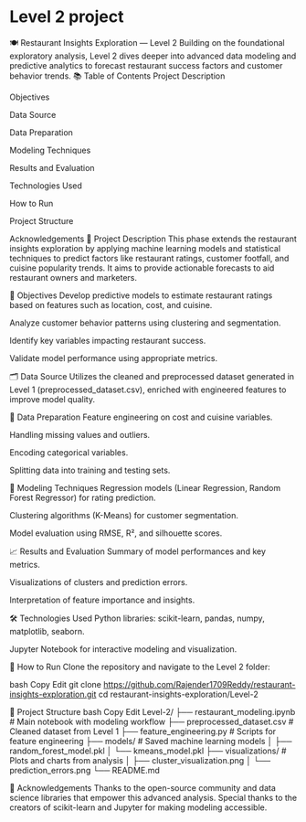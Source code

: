 # Level 2 project
🍽️ Restaurant Insights Exploration — Level 2
Building on the foundational exploratory analysis, Level 2 dives deeper into advanced data modeling and predictive analytics to forecast restaurant success factors and customer behavior trends.
📚 Table of Contents
Project Description

Objectives

Data Source

Data Preparation

Modeling Techniques

Results and Evaluation

Technologies Used

How to Run

Project Structure

Acknowledgements
📝 Project Description
This phase extends the restaurant insights exploration by applying machine learning models and statistical techniques to predict factors like restaurant ratings, customer footfall, and cuisine popularity trends. It aims to provide actionable forecasts to aid restaurant owners and marketers.

🎯 Objectives
Develop predictive models to estimate restaurant ratings based on features such as location, cost, and cuisine.

Analyze customer behavior patterns using clustering and segmentation.

Identify key variables impacting restaurant success.

Validate model performance using appropriate metrics.

🗂️ Data Source
Utilizes the cleaned and preprocessed dataset generated in Level 1 (preprocessed_dataset.csv), enriched with engineered features to improve model quality.

🔧 Data Preparation
Feature engineering on cost and cuisine variables.

Handling missing values and outliers.

Encoding categorical variables.

Splitting data into training and testing sets.

🧠 Modeling Techniques
Regression models (Linear Regression, Random Forest Regressor) for rating prediction.

Clustering algorithms (K-Means) for customer segmentation.

Model evaluation using RMSE, R², and silhouette scores.

📈 Results and Evaluation
Summary of model performances and key metrics.

Visualizations of clusters and prediction errors.

Interpretation of feature importance and insights.

🛠️ Technologies Used
Python libraries: scikit-learn, pandas, numpy, matplotlib, seaborn.

Jupyter Notebook for interactive modeling and visualization.


🚀 How to Run
Clone the repository and navigate to the Level 2 folder:

bash
Copy
Edit
git clone https://github.com/Rajender1709Reddy/restaurant-insights-exploration.git
cd restaurant-insights-exploration/Level-2

📁 Project Structure
bash
Copy
Edit
Level-2/
├── restaurant_modeling.ipynb       # Main notebook with modeling workflow
├── preprocessed_dataset.csv        # Cleaned dataset from Level 1
├── feature_engineering.py          # Scripts for feature engineering
├── models/                        # Saved machine learning models
│   ├── random_forest_model.pkl
│   └── kmeans_model.pkl
├── visualizations/                 # Plots and charts from analysis
│   ├── cluster_visualization.png
│   └── prediction_errors.png
└── README.md        


🙌 Acknowledgements
Thanks to the open-source community and data science libraries that empower this advanced analysis. Special thanks to the creators of scikit-learn and Jupyter for making modeling accessible.
